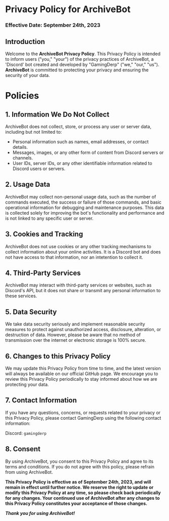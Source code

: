 # Privacy Policy for ArchiveBot
### Effective Date: September 24th, 2023

## Introduction

Welcome to the **ArchiveBot Privacy Policy**. This Privacy Policy is intended to inform users ("you," "your") of the privacy practices of ArchiveBot, a 'Discord' bot created and developed by "GamingDerp" ("we," "our," "us"). **ArchiveBot** is committed to protecting your privacy and ensuring the security of your data.

# Policies
## 1. Information We Do Not Collect

  ArchiveBot does not collect, store, or process any user or server data, including but not limited to:
  - Personal information such as names, email addresses, or contact details.
  - Messages, images, or any other form of content from Discord servers or channels.
  - User IDs, server IDs, or any other identifiable information related to Discord users or servers.

## 2. Usage Data

  ArchiveBot may collect non-personal usage data, such as the number of commands executed, the success or failure of those commands, and basic operational information for debugging and maintenance purposes. This data is collected solely for improving the bot's functionality and performance and is not linked to any specific user or server.

## 3. Cookies and Tracking

  ArchiveBot does not use cookies or any other tracking mechanisms to collect information about your online activities. It is a Discord bot and does not have access to that information, nor an intetention to collect it.

## 4. Third-Party Services

  ArchiveBot may interact with third-party services or websites, such as Discord's API, but it does not share or transmit any personal information to these services.

## 5. Data Security

  We take data security seriously and implement reasonable security measures to protect against unauthorized access, disclosure, alteration, or destruction of data. However, please be aware that no method of transmission over the internet or electronic storage is 100% secure.

## 6. Changes to this Privacy Policy

  We may update this Privacy Policy from time to time, and the latest version will always be available on our official GitHub page. We encourage you to review this Privacy Policy periodically to stay informed about how we are protecting your data.

## 7. Contact Information

  If you have any questions, concerns, or requests related to your privacy or this Privacy Policy, please contact GamingDerp using the following contact information:

  Discord: `gamingderp`

## 8. Consent

  By using ArchiveBot, you consent to this Privacy Policy and agree to its terms and conditions. If you do not agree with this policy, please refrain from using ArchiveBot.

**This Privacy Policy is effective as of September 24th, 2023, and will remain in effect until further notice. We reserve the right to update or modify this Privacy Policy at any time, so please check back periodically for any changes. Your continued use of ArchiveBot after any changes to this Privacy Policy constitutes your acceptance of those changes.**

***Thank you for using ArchiveBot!***
